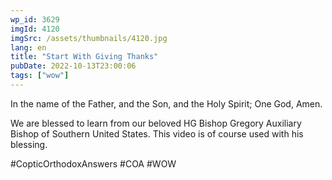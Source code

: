```yaml
---
wp_id: 3629
imgId: 4120
imgSrc: /assets/thumbnails/4120.jpg
lang: en
title: "Start With Giving Thanks"
pubDate: 2022-10-13T23:00:06
tags: ["wow"]
---
```


<!-- page: 6 -->

<p>In the name of the Father, and the Son, and the Holy Spirit; One God, Amen. </p>
<p>We are blessed to learn from our beloved HG Bishop Gregory Auxiliary Bishop of Southern United States. This video is of course used with his blessing.</p>
<p>#CopticOrthodoxAnswers #COA #WOW</p>

